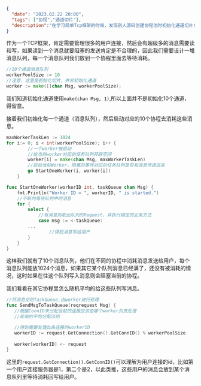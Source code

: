 ```json
{
  "date": "2023.02.22 20:00",
  "tags": ["协程","通道切片"],
  "description":"在学习简单Tcp框架的时候，发现别人源码创建协程池时初始化通道切片(make([]chan type, WorkerPoolSize))和初始化通道(make(chan type,MaxWorkerTaskLen)给整懵了，所以简单记录一下。"
}
```

作为一个TCP框架，肯定需要管理很多的用户连接，然后会有超级多的消息需要读和写，如果读到一个消息就要阻塞的发送肯定是不合理的，因此我们需要设计一堆消息队列，每一个消息队列我们放到一个协程里面去等待消耗。



```go
//10个通道消息队列
workerPoolSize := 10
//注意，这里是初始化切片，并非初始化通道
worker := make([]chan Msg, workerPoolSize);
```

我们知道初始化通道使用```make(chan Msg, 1)```,所以上面并不是初始化10个通道，得留意。

接着我们初始化每一个通道（消息队列），然后启动对应的10个协程去消耗这些消息。

```go
maxWorkerTaskLen := 1024
for i:= 0; i < int(workerPoolSize); i++ {
		//一个worker被启动
		//给当前worker对应的任务队列开辟空间
		worker[i] = make(chan Msg, maxWorkerTaskLen)
		//启动当前Worker，阻塞的等待对应的任务队列是否有消息传递进来
		go StartOneWorker(i, worker[i])
	}

func StartOneWorker(workerID int, taskQueue chan Msg) {
	fmt.Println("Worker ID = ", workerID, " is started.")
	//不断的等待队列中的消息
	for {
		select {
			//有消息则取出队列的Request，并执行绑定的业务方法
			case msg := <-taskQueue:
      	...
				//得到消息写给用户
		}
	}
}
```

这样我们就有了10个消息队列，他们在不同的协程中消耗消息发送给用户，每个消息队列能放1024个消息，如果其它某个队列消息已经满了，还没有被消耗的情况，这时如果在往这个队列写入消息则会阻塞当前的协程。

我们看看在其它协程里怎么随机平均的给这些队列写消息。

```go
//将消息交给TaskQueue,由worker进行处理
func SendMsgToTaskQueue(reqrequest Msg) {
   //根据ConnID来分配当前的连接应该由哪个worker负责处理
   //轮询的平均分配法则

   //得到需要处理此条连接的workerID
   workerID := request.GetConnection().GetConnID() % workerPoolSize
  
   worker[workerID] <- request
}
```

这里的```request.GetConnection().GetConnID()```可以理解为用户连接的id，比如第一个用户连接服务器是1，第二个是2，以此类推，这些用户的消息会放到某个消息队列里等待消耗回写给用户。
